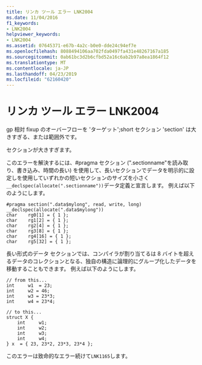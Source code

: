 ```yaml
---
title: リンカ ツール エラー LNK2004
ms.date: 11/04/2016
f1_keywords:
- LNK2004
helpviewer_keywords:
- LNK2004
ms.assetid: 07645371-e67b-4a2c-b0e0-dde24c94ef7e
ms.openlocfilehash: 8088494106aa702fda0497fa431e48267167a185
ms.sourcegitcommit: 0ab61bc3d2b6cfbd52a16c6ab2b97a8ea1864f12
ms.translationtype: MT
ms.contentlocale: ja-JP
ms.lasthandoff: 04/23/2019
ms.locfileid: "62160420"
---
```

# <a name="linker-tools-error-lnk2004"></a>リンカ ツール エラー LNK2004

gp 相対 fixup のオーバーフローを 'ターゲット';short セクション 'section' は大きすぎる、または範囲外です。

セクションが大きすぎます。

このエラーを解決するには、#pragma セクション (".sectionname"を読み取り、書き込み、時間の長い) を使用して、長いセクションでデータを明示的に設定しを使用していずれかの短いセクションのサイズを小さく`__declspec(allocate(".sectionname"))`データ定義と宣言します。  例えば以下のようにします。

```
#pragma section(".data$mylong", read, write, long)
__declspec(allocate(".data$mylong"))
char    rg0[1] = { 1 };
char    rg1[2] = { 1 };
char    rg2[4] = { 1 };
char    rg3[8] = { 1 };
char    rg4[16] = { 1 };
char    rg5[32] = { 1 };
```

長い形式のデータ セクションでは、コンパイラが割り当てるは 8 バイトを超えるデータのコレクションとなる、独自の構造に論理的にグループ化したデータを移動することもできます。  例えば以下のようにします。

```
// from this...
int     w1  = 23;
int     w2 = 46;
int     w3 = 23*3;
int     w4 = 23*4;

// to this...
struct X {
    int     w1;
    int     w2;
    int     w3;
    int     w4;
} x  = { 23, 23*2, 23*3, 23*4 };
```

このエラーは致命的なエラー続けて`LNK1165`します。